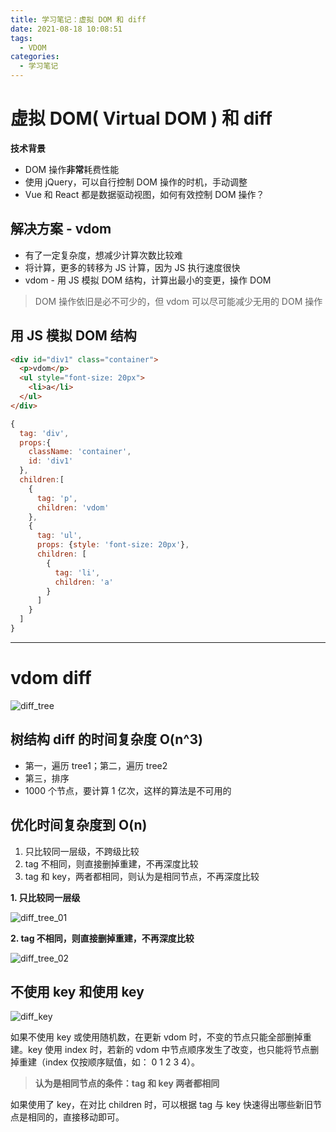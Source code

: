 ```yaml
---
title: 学习笔记：虚拟 DOM 和 diff
date: 2021-08-18 10:08:51
tags:
  - VDOM
categories:
  - 学习笔记
---
```


# 虚拟 DOM( Virtual DOM ) 和 diff

**技术背景**

- DOM 操作**非常**耗费性能
- 使用 jQuery，可以自行控制 DOM 操作的时机，手动调整
- Vue 和 React 都是数据驱动视图，如何有效控制 DOM 操作？

## 解决方案 - vdom

- 有了一定复杂度，想减少计算次数比较难
- 将计算，更多的转移为 JS 计算，因为 JS 执行速度很快
- vdom - 用 JS 模拟 DOM 结构，计算出最小的变更，操作 DOM

> DOM 操作依旧是必不可少的，但 vdom 可以尽可能减少无用的 DOM 操作

## 用 JS 模拟 DOM 结构

```html
<div id="div1" class="container">
  <p>vdom</p>
  <ul style="font-size: 20px">
    <li>a</li>
  </ul>
</div>
```

```javascript
{
  tag: 'div',
  props:{
    className: 'container',
    id: 'div1'
  },
  children:[
    {
      tag: 'p',
      children: 'vdom'
    },
    {
      tag: 'ul',
      props: {style: 'font-size: 20px'},
      children: [
        {
          tag: 'li',
          children: 'a'
        }
      ]
    }
  ]
}
```

---

# vdom diff

![diff_tree](diff_tree.png)

## 树结构 diff 的时间复杂度 O(n^3)

- 第一，遍历 tree1；第二，遍历 tree2
- 第三，排序
- 1000 个节点，要计算 1 亿次，这样的算法是不可用的

## 优化时间复杂度到 O(n)

1. 只比较同一层级，不跨级比较
2. tag 不相同，则直接删掉重建，不再深度比较
3. tag 和 key，两者都相同，则认为是相同节点，不再深度比较

**1. 只比较同一层级**

![diff_tree_01](diff_tree_01.png)

**2. tag 不相同，则直接删掉重建，不再深度比较**

![diff_tree_02](diff_tree_02.png)

## 不使用 key 和使用 key

![diff_key](diff_keys.png)

如果不使用 key 或使用随机数，在更新 vdom 时，不变的节点只能全部删掉重建。key 使用 index 时，若新的 vdom 中节点顺序发生了改变，也只能将节点删掉重建（index 仅按顺序赋值，如： 0 1 2 3 4）。

> **认为是相同节点的条件：tag 和 key 两者都相同**

如果使用了 key，在对比 children 时，可以根据 tag 与 key 快速得出哪些新旧节点是相同的，直接移动即可。

